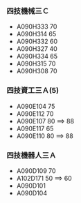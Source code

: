 ### 四技機械三Ｃ
- A090H333   70
- A090H314   65
- A090H332   60
- A090H327   40
- A090H334   65
- A090H315   70
- A090H308   70

### 四技資工三Ａ(5)
- A090E104  75
- A090E112  70
- A090E107  80 ==> 88
- A090E117  65
- A090E110  80  ==> 88

### 四技機器人三Ａ
- A090D109  70
- A102D171  50  ==> 60
- A090D101 
- A090D104 
